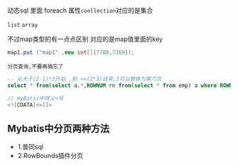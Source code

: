 动态sql 里面 foreach 属性<code>conllection</code>对应的是集合

<code>list</code> <code>array</code> 

不过map类型的有一点点区别
对应的是map值里面的key 

```java
map1.put ("map1" ,new int[]{7788,7369});
```

<code>分页查询,不要再搞忘了</code>
```sql
-- 从大于(2-1)*3开始 ,到 <=(2*3)结束,2可以替换为第几页
select * from(select a.*,ROWNUM rn from(select * from emp) a where ROWNUM<=(2*3)) where rn>(2-1)*3
```

```java
// myBatis中转义<号
<![CDATA[<=]]>
```

## Mybatis中分页两种方法
* 1.普同sql
* 2.RowBounds插件分页
